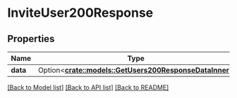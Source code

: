 # InviteUser200Response

## Properties

Name | Type | Description | Notes
------------ | ------------- | ------------- | -------------
**data** | Option<[**crate::models::GetUsers200ResponseDataInner**](getUsers_200_response_data_inner.md)> |  | [optional]

[[Back to Model list]](../README.md#documentation-for-models) [[Back to API list]](../README.md#documentation-for-api-endpoints) [[Back to README]](../README.md)


